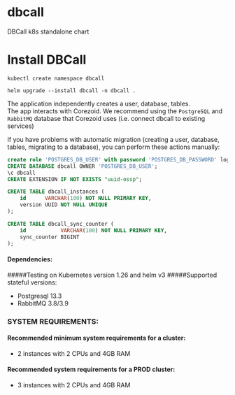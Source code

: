 # dbcall

DBCall k8s standalone chart

 
# Install DBCall
`kubectl create namespace dbcall`

`helm upgrade --install dbcall -n dbcall .`

The application independently creates a user, database, tables.  
The app interacts with Corezoid. We recommend using the `PostgreSQL` and `RabbitMQ` database that Corezoid uses (i.e. connect dbcall to existing services)

If you have problems with automatic migration (creating a user, database, tables, migrating to a database), you can perform these actions manually:  
```sql
create role 'POSTGRES_DB_USER' with password 'POSTGRES_DB_PASSWORD' login;
CREATE DATABASE dbcall OWNER 'POSTGRES_DB_USER';
\c dbcall
CREATE EXTENSION IF NOT EXISTS "uuid-ossp";

CREATE TABLE dbcall_instances (
    id      VARCHAR(100) NOT NULL PRIMARY KEY,
    version UUID NOT NULL UNIQUE
);

CREATE TABLE dbcall_sync_counter (
    id           VARCHAR(100) NOT NULL PRIMARY KEY,
    sync_counter BIGINT
);
```


#### Dependencies:
#####Testing on Kubernetes version 1.26 and helm v3
#####Supported stateful versions:
- Postgresql 13.3
- RabbitMQ 3.8/3.9

### SYSTEM REQUIREMENTS:

#### Recommended minimum system requirements for a cluster:
- 2 instances with 2 CPUs and 4GB RAM

#### Recommended system requirements for a PROD cluster:
- 3 instances with 2 CPUs and 4GB RAM